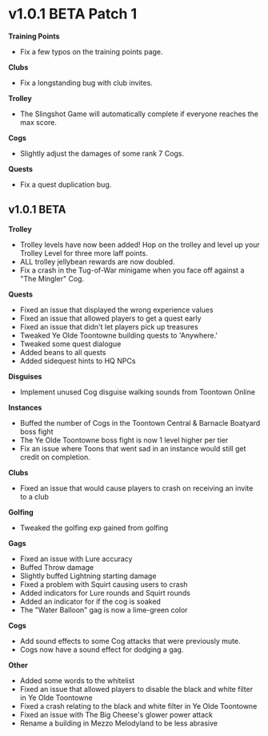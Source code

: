# v1.0.1 BETA Patch 1
**Training Points**
- Fix a few typos on the training points page.

**Clubs**
- Fix a longstanding bug with club invites.

**Trolley**
- The Slingshot Game will automatically complete if everyone reaches the max score.

**Cogs**
- Slightly adjust the damages of some rank 7 Cogs.

**Quests**
- Fix a quest duplication bug.

## v1.0.1 BETA
**Trolley**
- Trolley levels have now been added! Hop on the trolley and level up your Trolley Level for three more laff points.
- ALL trolley jellybean rewards are now doubled.
- Fix a crash in the Tug-of-War minigame when you face off against a "The Mingler" Cog.

**Quests**
- Fixed an issue that displayed the wrong experience values
- Fixed an issue that allowed players to get a quest early
- Fixed an issue that didn't let players pick up treasures
- Tweaked Ye Olde Toontowne building quests to 'Anywhere.'
- Tweaked some quest dialogue
- Added beans to all quests
- Added sidequest hints to HQ NPCs

**Disguises**
- Implement unused Cog disguise walking sounds from Toontown Online

**Instances**
- Buffed the number of Cogs in the Toontown Central & Barnacle Boatyard boss fight
- The Ye Olde Toontowne boss fight is now 1 level higher per tier
- Fix an issue where Toons that went sad in an instance would still get credit on completion.

**Clubs**
- Fixed an issue that would cause players to crash on receiving an invite to a club

**Golfing**
- Tweaked the golfing exp gained from golfing

**Gags**
- Fixed an issue with Lure accuracy
- Buffed Throw damage
- Slightly buffed Lightning starting damage
- Fixed a problem with Squirt causing users to crash
- Added indicators for Lure rounds and Squirt rounds
- Added an indicator for if the cog is soaked
- The "Water Balloon" gag is now a lime-green color

**Cogs**
- Add sound effects to some Cog attacks that were previously mute.
- Cogs now have a sound effect for dodging a gag.

**Other**
- Added some words to the whitelist
- Fixed an issue that allowed players to disable the black and white filter in Ye Olde Toontowne
- Fixed a crash relating to the black and white filter in Ye Olde Toontowne
- Fixed an issue with The Big Cheese's glower power attack
- Rename a building in Mezzo Melodyland to be less abrasive
